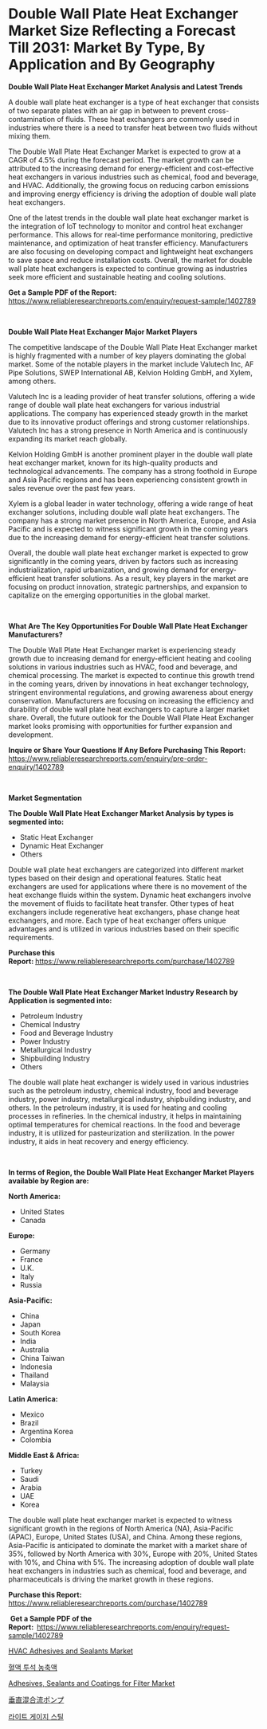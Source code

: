<p><h1>Double Wall Plate Heat Exchanger Market Size Reflecting a Forecast Till 2031: Market By Type, By Application and By Geography</h1></p><p><strong>Double Wall Plate Heat Exchanger Market Analysis and Latest Trends</strong></p>
<p><p>A double wall plate heat exchanger is a type of heat exchanger that consists of two separate plates with an air gap in between to prevent cross-contamination of fluids. These heat exchangers are commonly used in industries where there is a need to transfer heat between two fluids without mixing them.</p><p>The Double Wall Plate Heat Exchanger Market is expected to grow at a CAGR of 4.5% during the forecast period. The market growth can be attributed to the increasing demand for energy-efficient and cost-effective heat exchangers in various industries such as chemical, food and beverage, and HVAC. Additionally, the growing focus on reducing carbon emissions and improving energy efficiency is driving the adoption of double wall plate heat exchangers.</p><p>One of the latest trends in the double wall plate heat exchanger market is the integration of IoT technology to monitor and control heat exchanger performance. This allows for real-time performance monitoring, predictive maintenance, and optimization of heat transfer efficiency. Manufacturers are also focusing on developing compact and lightweight heat exchangers to save space and reduce installation costs. Overall, the market for double wall plate heat exchangers is expected to continue growing as industries seek more efficient and sustainable heating and cooling solutions.</p></p>
<p><strong>Get a Sample PDF of the Report:&nbsp;</strong> <a href="https://www.reliableresearchreports.com/enquiry/request-sample/1402789">https://www.reliableresearchreports.com/enquiry/request-sample/1402789</a></p>
<p>&nbsp;</p>
<p><strong>Double Wall Plate Heat Exchanger Major Market Players</strong></p>
<p><p>The competitive landscape of the Double Wall Plate Heat Exchanger market is highly fragmented with a number of key players dominating the global market. Some of the notable players in the market include Valutech Inc, AF Pipe Solutions, SWEP International AB, Kelvion Holding GmbH, and Xylem, among others.</p><p>Valutech Inc is a leading provider of heat transfer solutions, offering a wide range of double wall plate heat exchangers for various industrial applications. The company has experienced steady growth in the market due to its innovative product offerings and strong customer relationships. Valutech Inc has a strong presence in North America and is continuously expanding its market reach globally.</p><p>Kelvion Holding GmbH is another prominent player in the double wall plate heat exchanger market, known for its high-quality products and technological advancements. The company has a strong foothold in Europe and Asia Pacific regions and has been experiencing consistent growth in sales revenue over the past few years.</p><p>Xylem is a global leader in water technology, offering a wide range of heat exchanger solutions, including double wall plate heat exchangers. The company has a strong market presence in North America, Europe, and Asia Pacific and is expected to witness significant growth in the coming years due to the increasing demand for energy-efficient heat transfer solutions.</p><p>Overall, the double wall plate heat exchanger market is expected to grow significantly in the coming years, driven by factors such as increasing industrialization, rapid urbanization, and growing demand for energy-efficient heat transfer solutions. As a result, key players in the market are focusing on product innovation, strategic partnerships, and expansion to capitalize on the emerging opportunities in the global market.</p></p>
<p>&nbsp;</p>
<p><strong>What Are The Key Opportunities For Double Wall Plate Heat Exchanger Manufacturers?</strong></p>
<p><p>The Double Wall Plate Heat Exchanger market is experiencing steady growth due to increasing demand for energy-efficient heating and cooling solutions in various industries such as HVAC, food and beverage, and chemical processing. The market is expected to continue this growth trend in the coming years, driven by innovations in heat exchanger technology, stringent environmental regulations, and growing awareness about energy conservation. Manufacturers are focusing on increasing the efficiency and durability of double wall plate heat exchangers to capture a larger market share. Overall, the future outlook for the Double Wall Plate Heat Exchanger market looks promising with opportunities for further expansion and development.</p></p>
<p><strong>Inquire or Share Your Questions If Any Before Purchasing This Report:</strong> <a href="https://www.reliableresearchreports.com/enquiry/pre-order-enquiry/1402789">https://www.reliableresearchreports.com/enquiry/pre-order-enquiry/1402789</a></p>
<p>&nbsp;</p>
<p><strong>Market Segmentation</strong></p>
<p><strong>The Double Wall Plate Heat Exchanger Market Analysis by types is segmented into:</strong></p>
<p><ul><li>Static Heat Exchanger</li><li>Dynamic Heat Exchanger</li><li>Others</li></ul></p>
<p><p>Double wall plate heat exchangers are categorized into different market types based on their design and operational features. Static heat exchangers are used for applications where there is no movement of the heat exchange fluids within the system. Dynamic heat exchangers involve the movement of fluids to facilitate heat transfer. Other types of heat exchangers include regenerative heat exchangers, phase change heat exchangers, and more. Each type of heat exchanger offers unique advantages and is utilized in various industries based on their specific requirements.</p></p>
<p><strong>Purchase this Report:&nbsp;</strong><a href="https://www.reliableresearchreports.com/purchase/1402789">https://www.reliableresearchreports.com/purchase/1402789</a></p>
<p>&nbsp;</p>
<p><strong>The Double Wall Plate Heat Exchanger Market Industry Research by Application is segmented into:</strong></p>
<p><ul><li>Petroleum Industry</li><li>Chemical Industry</li><li>Food and Beverage Industry</li><li>Power Industry</li><li>Metallurgical Industry</li><li>Shipbuilding Industry</li><li>Others</li></ul></p>
<p><p>The double wall plate heat exchanger is widely used in various industries such as the petroleum industry, chemical industry, food and beverage industry, power industry, metallurgical industry, shipbuilding industry, and others. In the petroleum industry, it is used for heating and cooling processes in refineries. In the chemical industry, it helps in maintaining optimal temperatures for chemical reactions. In the food and beverage industry, it is utilized for pasteurization and sterilization. In the power industry, it aids in heat recovery and energy efficiency.</p></p>
<p>&nbsp;</p>
<p><strong>In terms of Region, the Double Wall Plate Heat Exchanger Market Players available by Region are:</strong></p>
<p>
    <p> <strong> North America: </strong>
        <ul>
            <li>United States</li>
            <li>Canada</li>
        </ul>
        </p> 
    <p> <strong> Europe: </strong>
        <ul>
            <li>Germany</li>
            <li>France</li>
            <li>U.K.</li>
            <li>Italy</li>
            <li>Russia</li>
        </ul>
        </p> 
    <p> <strong> Asia-Pacific: </strong>
        <ul>
            <li>China</li>
            <li>Japan</li>
            <li>South Korea</li>
            <li>India</li>
            <li>Australia</li>
            <li>China Taiwan</li>
            <li>Indonesia</li>
            <li>Thailand</li>
            <li>Malaysia</li>
        </ul>
        </p> 
    <p> <strong> Latin America: </strong>
        <ul>
            <li>Mexico</li>
            <li>Brazil</li>
            <li>Argentina Korea</li>
            <li>Colombia</li>
        </ul>
        </p> 
    <p> <strong> Middle East & Africa: </strong>
        <ul>
            <li>Turkey</li>
            <li>Saudi</li>
            <li>Arabia</li>
            <li>UAE</li>
            <li>Korea</li>
        </ul>
    </p>
    </p>
<p><p>The double wall plate heat exchanger market is expected to witness significant growth in the regions of North America (NA), Asia-Pacific (APAC), Europe, United States (USA), and China. Among these regions, Asia-Pacific is anticipated to dominate the market with a market share of 35%, followed by North America with 30%, Europe with 20%, United States with 10%, and China with 5%. The increasing adoption of double wall plate heat exchangers in industries such as chemical, food and beverage, and pharmaceuticals is driving the market growth in these regions.</p></p>
<p><strong>Purchase this Report: </strong><a href="https://www.reliableresearchreports.com/purchase/1402789">https://www.reliableresearchreports.com/purchase/1402789</a></p>
<p>&nbsp;<strong>Get a Sample PDF of the Report:&nbsp;&nbsp;</strong><a href="https://www.reliableresearchreports.com/enquiry/request-sample/1402789">https://www.reliableresearchreports.com/enquiry/request-sample/1402789</a></p>
<p><strong></strong></p>
<p><p><a href="https://github.com/ChiragRp1/Market-Research-Report-List-3/blob/main/hvac-adhesives-and-sealants-market.md">HVAC Adhesives and Sealants Market</a></p><p><a href="https://medium.com/@royross51/%ED%97%A4%EB%AA%A8%EB%8B%A4%EC%9D%B4%EC%96%BC%EB%9D%BC%EC%9D%B4%EC%8B%9C%EC%8A%A4-%EB%86%8D%EC%B6%95%EC%95%A1-%EC%8B%9C%EC%9E%A5-%EC%97%B0%EA%B5%AC-%EB%B3%B4%EA%B3%A0%EC%84%9C-%EA%B7%B8-%EC%97%AD%EC%82%AC-%EB%B0%8F-2024%EB%85%84%EB%B6%80%ED%84%B0-2031%EB%85%84%EA%B9%8C%EC%A7%80%EC%9D%98-%EC%98%88%EC%83%81-88f912b70a08">혈액 투석 농축액</a></p><p><a href="https://github.com/Hazelklievgspy6vdcsmu106w/Market-Research-Report-List-1/blob/main/adhesives-sealants-and-coatings-for-filter-market.md">Adhesives, Sealants and Coatings for Filter Market</a></p><p><a href="https://medium.com/@caleyost2023/%E7%9B%B4%E7%AB%8B%E5%BC%8F%E6%B7%B7%E5%90%88%E6%B5%81%E3%83%9D%E3%83%B3%E3%83%97%E3%81%AE%E5%B8%82%E5%A0%B4%E8%AA%BF%E6%9F%BB%E3%83%AC%E3%83%9D%E3%83%BC%E3%83%88-%E3%81%9D%E3%81%AE%E6%AD%B4%E5%8F%B2%E3%81%A82031%E5%B9%B4%E3%81%8B%E3%82%892031%E5%B9%B4%E3%81%BE%E3%81%A7%E3%81%AE%E4%BA%88%E6%B8%AC-0b48096fba88">垂直混合流ポンプ</a></p><p><a href="https://medium.com/@royross51/%EA%B0%80%EB%B2%BC%EC%9A%B4-%EA%B2%8C%EC%9D%B4%EC%A7%80-%EC%8A%A4%ED%8B%B8-%EC%8B%9C%EC%9E%A5-%EB%B6%84%EC%84%9D-%EA%B7%B8-cagr-%EC%8B%9C%EC%9E%A5-%EC%84%B8%EB%B6%84%ED%99%94-%EB%B0%8F-%EA%B8%80%EB%A1%9C%EB%B2%8C-%EC%82%B0%EC%97%85-%EA%B0%9C%EC%9A%94-419f46c88088">라이트 게이지 스틸</a></p></p>